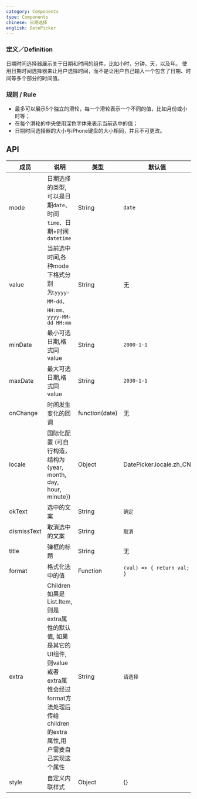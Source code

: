 ```yaml
---
category: Components
type: Components
chinese: 日期选择
english: DatePicker
---
```


### 定义／Definition
日期时间选择器展示关于日期和时间的组件，比如小时，分钟，天，以及年。
使用日期时间选择器来让用户选择时间，而不是让用户自己输入一个包含了日期、时间等多个部分的时间值。

### 规则 / Rule
- 最多可以展示5个独立的滑轮，每一个滑轮表示一个不同的值，比如月份或小时等；
- 在每个滑轮的中央使用深色字体来表示当前选中的值；
- 日期时间选择器的大小与iPhone键盘的大小相同，并且不可更改。


## API

| 成员        | 说明           | 类型       | 默认值       |
|------------|----------------|-----------|--------------|
| mode  | 日期选择的类型,可以是日期`date`、时间`time`、日期+时间`datetime` | String | `date`  |
| value | 当前选中时间,各种mode下格式分别为:`yyyy-MM-dd`、`HH:mm`、`yyyy-MM-dd HH:mm` | String | 无 |
| minDate   | 最小可选日期,格式同value | String  |  `2000-1-1`  |
| maxDate   | 最大可选日期,格式同value | String  |  `2030-1-1`  |
| onChange   | 时间发生变化的回调  | function(date) |  无  |
| locale   | 国际化配置 (可自行构造，结构为 {year, month, day, hour, minute})	 | Object  | DatePicker.locale.zh_CN |
| okText   | 选中的文案 | String |  `确定`  |
| dismissText  | 取消选中的文案 | String |  `取消`  |
| title  | 弹框的标题 | String |  无  |
| format  | 格式化选中的值 | Function | `(val) => { return val; }`  |
| extra   | Children如果是List.Item,则是extra属性的默认值, 如果是其它的UI组件,则value或者extra属性会经过format方法处理后传给children的extra属性,用户需要自己实现这个属性 | String  |  `请选择`  |
| style   | 自定义内联样式 | Object |  {}  |

